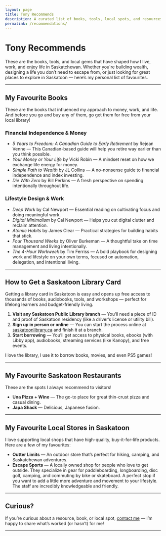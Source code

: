 ```yaml
---
layout: page
title: Tony Recommends
description: A curated list of books, tools, local spots, and resources that have helped me build financial independence and an intentional lifestyle in Saskatchewan.
permalink: /recommendations/
---
```


# Tony Recommends

These are the books, tools, and local gems that have shaped how I live, work, and enjoy life in Saskatchewan. Whether you're building wealth, designing a life you don’t need to escape from, or just looking for great places to explore in Saskatoon — here’s my personal list of favourites.

---

## My Favourite Books

These are the books that influenced my approach to money, work, and life. And before you go and buy any of them, go get them for free from your local library!

### Financial Independence & Money

- *5 Years to Freedom: A Canadian Guide to Early Retirement* by Rejean Venne — This Canadian-based guide will help you retire way earlier than you think possible.
- *Your Money or Your Life* by Vicki Robin — A mindset reset on how we exchange life energy for money.
- *Simple Path to Wealth* by JL Collins — A no-nonsense guide to financial independence and index investing.
- *Die With Zero* by Bill Perkins — A fresh perspective on spending intentionally throughout life.

### Lifestyle Design & Work

- *Deep Work* by Cal Newport — Essential reading on cultivating focus and doing meaningful work.
- *Digital Minimalism* by Cal Newport — Helps you cut digital clutter and reclaim attention.
- *Atomic Habits* by James Clear — Practical strategies for building habits that stick.
- *Four Thousand Weeks* by Oliver Burkeman — A thoughtful take on time management and living intentionally.
- *The 4-Hour Workweek* by Tim Ferriss — A bold playbook for designing work and lifestyle on your own terms, focused on automation, delegation, and intentional living.

---

## How to Get a Saskatoon Library Card

Getting a library card in Saskatoon is easy and opens up free access to thousands of books, audiobooks, tools, and workshops — perfect for lifelong learners and budget-friendly living.

1. **Visit any Saskatoon Public Library branch** — You’ll need a piece of ID and proof of Saskatoon residency (like a driver’s license or utility bill).
2. **Sign up in person or online** — You can start the process online at [saskatoonlibrary.ca](https://saskatoonlibrary.ca) and finish it at a branch.
3. **Start borrowing** — You’ll get access to physical books, ebooks (with Libby app), audiobooks, streaming services (like Kanopy), and free events.

I love the library, I use it to borrow books, movies, and even PS5 games!

---

## My Favourite Saskatoon Restaurants

These are the spots I always recommend to visitors!

- **Una Pizza + Wine** — The go-to place for great thin-crust pizza and casual dining.
- **Japa Shack** — Delicious, Japanese fusion.

---

## My Favourite Local Stores in Saskatoon

I love supporting local shops that have high-quality, buy-it-for-life products. Here are a few of my favourites:

- **Outter Limits** — An outdoor store that’s perfect for hiking, camping, and Saskatchewan adventures.
- **Escape Sports** — A locally owned shop for people who love to get outside. They specialize in gear for paddleboarding, longboarding, disc golf, camping, and commuting by bike or skateboard. A perfect stop if you want to add a little more adventure and movement to your lifestyle. The staff are incredibly knowledgeable and friendly.

---

## Curious?

If you’re curious about a resource, book, or local spot, [contact me](/contact/) — I’m happy to share what’s worked (or hasn’t) for me!

---
